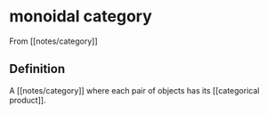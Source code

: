 # monoidal category
From [[notes/category]]

## Definition
A [[notes/category]] where each pair of objects has its [[categorical product]].